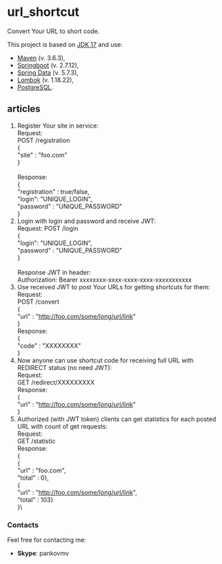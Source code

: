 # url_shortcut

Convert Your URL to short code.

This project is based on [JDK 17](https://www.oracle.com/java/technologies/javase-downloads.html#JDK17) and use:
- [Maven](https://maven.apache.org/) (v. 3.6.3),
- [Springboot](https://spring.io/projects/spring-boot) (v. 2.7.12),
- [Spring Data](https://spring.io/projects/spring-data) (v. 5.7.3),
- [Lombok](https://projectlombok.org/) (v. 1.18.22),
- [PostgreSQL](https://www.postgresql.org/).

## articles
1. Register Your site in service:\
Request:\
   POST /registration \
{\
"site" : "foo.com"\
}\
\
Response:\
{\
"registration" : true/false, \
"login": "UNIQUE_LOGIN", \
"password" : "UNIQUE_PASSWORD"\
}
2. Login with login and password and receive JWT:\
Request:
   POST /login \
{\
"login": "UNIQUE_LOGIN", \
"password" : "UNIQUE_PASSWORD"\
}\
\
Response JWT in header:\
   Authorization: Bearer xxxxxxxx-xxxx-xxxx-xxxx-xxxxxxxxxxx
3. Use received JWT to post Your URLs for getting shortcuts for them:\
Request:\
POST /convert\
   {\
   "url" : "http://foo.com/some/long/url/link" \
   }
\
Response:\
   {\
   "code" : "XXXXXXXX" \
   }
4. Now anyone can use shortcut code for receiving full URL with REDIRECT status (no need JWT):\
Request:\
GET /redirect/XXXXXXXXX \
Response: \
{\
   "url" : "http://foo.com/some/long/url/link" \
}
5. Authorized (with JWT token) clients can get statistics for each posted URL with count of get requests: \
Request: \
   GET /statistic \
Response: \
   {\
   {\
"url" : "foo.com",\
"total" : 0},\
   {\
"url" : "http://foo.com/some/long/url/link", \
   "total" : 103}\
   }\
### Contacts
Feel free for contacting me:
- **Skype**: pankovmv